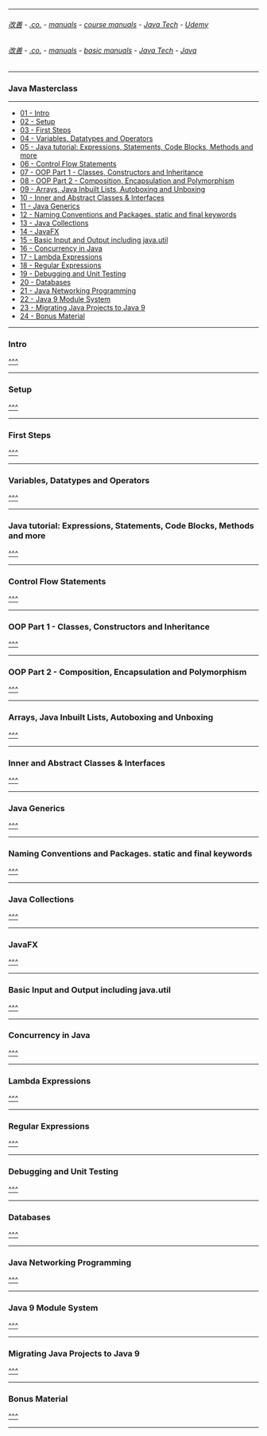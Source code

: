 
---

###### [改善](https://github.com/ttltrk/0C/blob/master/README.MD) - [.co.](https://github.com/ttltrk/PRG/blob/master/CODING.MD) - [manuals](https://github.com/ttltrk/PRG/blob/master/MAN.MD) - [course manuals](https://github.com/ttltrk/PRG/blob/master/COUR_MAN.MD) - [Java Tech](https://github.com/ttltrk/PRG/blob/master/JAVA/DOC/CM/JT.MD) - [Udemy](https://github.com/ttltrk/PRG/blob/master/JAVA/DOC/CM/UDEMY.MD)

###### [改善](https://github.com/ttltrk/0C/blob/master/README.MD) - [.co.](https://github.com/ttltrk/PRG/blob/master/CODING.MD) - [manuals](https://github.com/ttltrk/PRG/blob/master/MAN.MD) - [basic manuals](https://github.com/ttltrk/PRG/blob/master/MANUALS.MD) - [Java Tech](https://github.com/ttltrk/PRG/blob/master/JAVA/DOC/JT/JT.MD) - [Java](https://github.com/ttltrk/PRG/blob/master/JAVA/DOC/OJM/OJM.MD)

---

<h3 id='^'>Java Masterclass</h3>

---

* <a href='#01'>01 - Intro</a>            
* <a href='#02'>02 - Setup</a>
* <a href='#03'>03 - First Steps</a>
* [04 - Variables, Datatypes and Operators](https://github.com/ttltrk/PRG/blob/master/JAVA/DOC/UDEMY/JVMASTERCL/SEC4/04.MD)
* <a href='#05'>05 - Java tutorial: Expressions, Statements, Code Blocks, Methods and more</a>
* <a href='#06'>06 - Control Flow Statements</a>
* <a href='#07'>07 - OOP Part 1 - Classes, Constructors and Inheritance</a>
* <a href='#08'>08 - OOP Part 2 - Composition, Encapsulation and Polymorphism</a>
* <a href='#09'>09 - Arrays, Java Inbuilt Lists, Autoboxing and Unboxing</a>
* <a href='#10'>10 - Inner and Abstract Classes & Interfaces</a>
* <a href='#11'>11 - Java Generics</a>
* <a href='#12'>12 - Naming Conventions and Packages. static and final keywords</a>
* <a href='#13'>13 - Java Collections</a>
* <a href='#14'>14 - JavaFX</a>
* <a href='#15'>15 - Basic Input and Output including java.util</a>
* <a href='#16'>16 - Concurrency in Java</a>
* <a href='#17'>17 - Lambda Expressions</a>
* <a href='#18'>18 - Regular Expressions</a>
* <a href='#19'>19 - Debugging and Unit Testing</a>
* <a href='#20'>20 - Databases</a>
* <a href='#21'>21 - Java Networking Programming</a>
* <a href='#22'>22 - Java 9 Module System</a>
* <a href='#23'>23 - Migrating Java Projects to Java 9</a>
* <a href='#24'>24 - Bonus Material</a>

---

<h3 id='01'>Intro</h3>

<a href='#^'>^^^</a>

---

<h3 id='02'>Setup</h3>

<a href='#^'>^^^</a>

---

<h3 id='03'>First Steps</h3>

<a href='#^'>^^^</a>

---

<h3 id='04'>Variables, Datatypes and Operators</h3>

<a href='#^'>^^^</a>

---

<h3 id='05'>Java tutorial: Expressions, Statements, Code Blocks, Methods and more</h3>

<a href='#^'>^^^</a>

---

<h3 id='06'>Control Flow Statements</h3>

<a href='#^'>^^^</a>

---

<h3 id='07'>OOP Part 1 - Classes, Constructors and Inheritance</h3>

<a href='#^'>^^^</a>

---

<h3 id='08'>OOP Part 2 - Composition, Encapsulation and Polymorphism</h3>

<a href='#^'>^^^</a>

---

<h3 id='09'>Arrays, Java Inbuilt Lists, Autoboxing and Unboxing</h3>

<a href='#^'>^^^</a>

---

<h3 id='10'>Inner and Abstract Classes & Interfaces</h3>

<a href='#^'>^^^</a>

---

<h3 id='11'>Java Generics</h3>

<a href='#^'>^^^</a>

---

<h3 id='12'>Naming Conventions and Packages. static and final keywords</h3>

<a href='#^'>^^^</a>

---

<h3 id='13'>Java Collections</h3>

<a href='#^'>^^^</a>

---

<h3 id='14'>JavaFX</h3>

<a href='#^'>^^^</a>

---

<h3 id='15'>Basic Input and Output including java.util</h3>

<a href='#^'>^^^</a>

---

<h3 id='16'>Concurrency in Java</h3>

<a href='#^'>^^^</a>

---

<h3 id='17'>Lambda Expressions</h3>

<a href='#^'>^^^</a>

---

<h3 id='18'>Regular Expressions</h3>

<a href='#^'>^^^</a>

---

<h3 id='19'>Debugging and Unit Testing</h3>

<a href='#^'>^^^</a>

---

<h3 id='20'>Databases</h3>

<a href='#^'>^^^</a>

---

<h3 id='21'>Java Networking Programming</h3>

<a href='#^'>^^^</a>

---

<h3 id='22'>Java 9 Module System</h3>

<a href='#^'>^^^</a>

---

<h3 id='23'>Migrating Java Projects to Java 9</h3>

<a href='#^'>^^^</a>

---

<h3 id='24'>Bonus Material</h3>

<a href='#^'>^^^</a>

---











